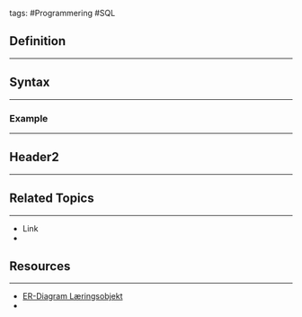 tags: #Programmering #SQL

## Definition 
---

## Syntax
---

### Example
---



## Header2
---


## Related Topics
---
- Link
- 

## Resources
---
- [ER-Diagram Læringsobjekt](https://scorm.itslearning.com/data/3289/C20150/ims_import_18/scormcontent/index.html#/lessons/JZ2DZFlsP20j9rE8v5jfSkChHhdC_dja)
- 